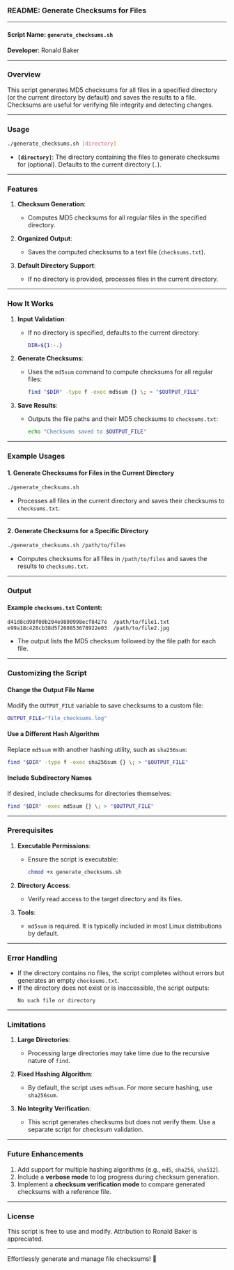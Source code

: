 ### **README: Generate Checksums for Files**

---

#### **Script Name**: `generate_checksums.sh`  
**Developer**: Ronald Baker  

---

### **Overview**
This script generates MD5 checksums for all files in a specified directory (or the current directory by default) and saves the results to a file. Checksums are useful for verifying file integrity and detecting changes.

---

### **Usage**
```bash
./generate_checksums.sh [directory]
```

- **`[directory]`**: The directory containing the files to generate checksums for (optional). Defaults to the current directory (`.`).  

---

### **Features**
1. **Checksum Generation**:
   - Computes MD5 checksums for all regular files in the specified directory.

2. **Organized Output**:
   - Saves the computed checksums to a text file (`checksums.txt`).

3. **Default Directory Support**:
   - If no directory is provided, processes files in the current directory.

---

### **How It Works**
1. **Input Validation**:
   - If no directory is specified, defaults to the current directory:
     ```bash
     DIR=${1:-.}
     ```

2. **Generate Checksums**:
   - Uses the `md5sum` command to compute checksums for all regular files:
     ```bash
     find "$DIR" -type f -exec md5sum {} \; > "$OUTPUT_FILE"
     ```

3. **Save Results**:
   - Outputs the file paths and their MD5 checksums to `checksums.txt`:
     ```bash
     echo "Checksums saved to $OUTPUT_FILE"
     ```

---

### **Example Usages**

#### **1. Generate Checksums for Files in the Current Directory**
```bash
./generate_checksums.sh
```
- Processes all files in the current directory and saves their checksums to `checksums.txt`.

---

#### **2. Generate Checksums for a Specific Directory**
```bash
./generate_checksums.sh /path/to/files
```
- Computes checksums for all files in `/path/to/files` and saves the results to `checksums.txt`.

---

### **Output**

#### **Example `checksums.txt` Content**:
```
d41d8cd98f00b204e9800998ecf8427e  /path/to/file1.txt
e99a18c428cb38d5f260853678922e03  /path/to/file2.jpg
```
- The output lists the MD5 checksum followed by the file path for each file.

---

### **Customizing the Script**

#### **Change the Output File Name**
Modify the `OUTPUT_FILE` variable to save checksums to a custom file:
```bash
OUTPUT_FILE="file_checksums.log"
```

#### **Use a Different Hash Algorithm**
Replace `md5sum` with another hashing utility, such as `sha256sum`:
```bash
find "$DIR" -type f -exec sha256sum {} \; > "$OUTPUT_FILE"
```

#### **Include Subdirectory Names**
If desired, include checksums for directories themselves:
```bash
find "$DIR" -exec md5sum {} \; > "$OUTPUT_FILE"
```

---

### **Prerequisites**
1. **Executable Permissions**:
   - Ensure the script is executable:
     ```bash
     chmod +x generate_checksums.sh
     ```
2. **Directory Access**:
   - Verify read access to the target directory and its files.

3. **Tools**:
   - `md5sum` is required. It is typically included in most Linux distributions by default.

---

### **Error Handling**
- If the directory contains no files, the script completes without errors but generates an empty `checksums.txt`.
- If the directory does not exist or is inaccessible, the script outputs:
  ```
  No such file or directory
  ```

---

### **Limitations**
1. **Large Directories**:
   - Processing large directories may take time due to the recursive nature of `find`.

2. **Fixed Hashing Algorithm**:
   - By default, the script uses `md5sum`. For more secure hashing, use `sha256sum`.

3. **No Integrity Verification**:
   - This script generates checksums but does not verify them. Use a separate script for checksum validation.

---

### **Future Enhancements**
1. Add support for multiple hashing algorithms (e.g., `md5`, `sha256`, `sha512`).
2. Include a **verbose mode** to log progress during checksum generation.
3. Implement a **checksum verification mode** to compare generated checksums with a reference file.

---

### **License**
This script is free to use and modify. Attribution to Ronald Baker is appreciated.

---

Effortlessly generate and manage file checksums! 🚀